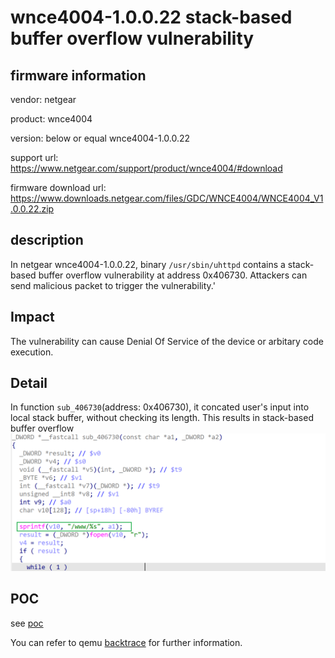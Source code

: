 # wnce4004-1.0.0.22 stack-based buffer overflow vulnerability
## firmware information
vendor: netgear

product: wnce4004

version: below or equal wnce4004-1.0.0.22

support url: https://www.netgear.com/support/product/wnce4004/#download

firmware download url: https://www.downloads.netgear.com/files/GDC/WNCE4004/WNCE4004_V1.0.0.22.zip

## description
In netgear wnce4004-1.0.0.22, binary `/usr/sbin/uhttpd` contains a stack-based buffer overflow vulnerability at address 0x406730. Attackers can send malicious packet to trigger the vulnerability.'

## Impact
The vulnerability can cause Denial Of Service of the device or arbitary code execution.

## Detail
In function `sub_406730`(address: 0x406730), it concated user's input into local stack buffer, without checking its length. This results in stack-based buffer overflow
![alt text](image-1.png)

## POC
see [poc](./poc)

You can refer to qemu [backtrace](./backtrace) for further information.
